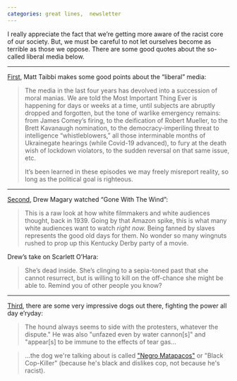 ```yaml
---
categories: great lines,  newsletter
---
```



I really appreciate the fact that we’re getting more aware of the racist core of our society. But, we must be careful to not let ourselves become as terrible as those we oppose. There are some good quotes about the so-called liberal media below.

***
[First](https://taibbi.substack.com/p/the-news-media-is-destroying-itself), Matt Taibbi makes some good points about the “liberal” media:

> The media in the last four years has devolved into a succession of moral manias. We are told the Most Important Thing Ever is happening for days or weeks at a time, until subjects are abruptly dropped and forgotten, but the tone of warlike emergency remains: from James Comey’s firing, to the deification of Robert Mueller, to the Brett Kavanaugh nomination, to the democracy-imperiling threat to intelligence “whistleblowers,” all those interminable months of Ukrainegate hearings (while Covid-19 advanced), to fury at the death wish of lockdown violators, to the sudden reversal on that same issue, etc.
> 
> It’s been learned in these episodes we may freely misreport reality, so long as the political goal is righteous.

***
[Second](https://newrepublic.com/article/158206/gentlemanly-haters-guide-gone-wind), Drew Magary watched “Gone With The Wind”:

> This is a raw look at how white filmmakers and white audiences thought, back in 1939\. Going by that Amazon spike, this is what many white audiences want to watch _right now._ Being fanned by slaves represents the good old days for them. No wonder so many wingnuts rushed to prop up this Kentucky Derby party of a movie.

Drew’s take on Scarlett O’Hara:

> She’s dead inside. She’s clinging to a sepia-toned past that she cannot resurrect, but is willing to kill on the off-chance she might be able to. Remind you of other people you know?

***
[Third](https://www.cracked.com/article_28042_badass-protest-dogs-from-around-world.html), there are some very impressive dogs out there, fighting the power all day e’ryday:

> The hound always seems to side with the protesters, whatever the dispute." He was also "unfazed even by water cannon[s]" and "appear[s] to be immune to the effects of tear gas…

> …the dog we're talking about is called ["Negro Matapacos"](https://en.wikipedia.org/wiki/Negro_Matapacos) or "Black Cop-Killer" (because he's black and dislikes cop, not because he's racist).